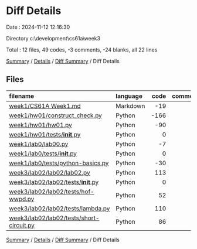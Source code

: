 # Diff Details

Date : 2024-11-12 12:16:30

Directory c:\\development\\cs61a\\week3

Total : 12 files,  49 codes, -3 comments, -24 blanks, all 22 lines

[Summary](results.md) / [Details](details.md) / [Diff Summary](diff.md) / Diff Details

## Files
| filename | language | code | comment | blank | total |
| :--- | :--- | ---: | ---: | ---: | ---: |
| [week1/CS61A Week1.md](/week1/CS61A%20Week1.md) | Markdown | -19 | 0 | -9 | -28 |
| [week1/hw01/construct_check.py](/week1/hw01/construct_check.py) | Python | -166 | -1 | -13 | -180 |
| [week1/hw01/hw01.py](/week1/hw01/hw01.py) | Python | -90 | -2 | -15 | -107 |
| [week1/hw01/tests/__init__.py](/week1/hw01/tests/__init__.py) | Python | 0 | 0 | -1 | -1 |
| [week1/lab0/lab00.py](/week1/lab0/lab00.py) | Python | -7 | 0 | -3 | -10 |
| [week1/lab0/tests/__init__.py](/week1/lab0/tests/__init__.py) | Python | 0 | 0 | -1 | -1 |
| [week1/lab0/tests/python-basics.py](/week1/lab0/tests/python-basics.py) | Python | -30 | 0 | -1 | -31 |
| [week3/lab02/lab02/lab02.py](/week3/lab02/lab02/lab02.py) | Python | 113 | 0 | 15 | 128 |
| [week3/lab02/lab02/tests/__init__.py](/week3/lab02/lab02/tests/__init__.py) | Python | 0 | 0 | 1 | 1 |
| [week3/lab02/lab02/tests/hof-wwpd.py](/week3/lab02/lab02/tests/hof-wwpd.py) | Python | 52 | 0 | 1 | 53 |
| [week3/lab02/lab02/tests/lambda.py](/week3/lab02/lab02/tests/lambda.py) | Python | 110 | 0 | 1 | 111 |
| [week3/lab02/lab02/tests/short-circuit.py](/week3/lab02/lab02/tests/short-circuit.py) | Python | 86 | 0 | 1 | 87 |

[Summary](results.md) / [Details](details.md) / [Diff Summary](diff.md) / Diff Details